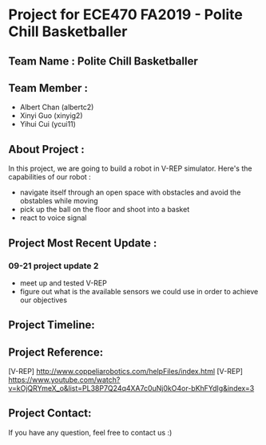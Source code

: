 # Project for ECE470 FA2019 - Polite Chill Basketballer 

## Team Name : Polite Chill Basketballer  

## Team Member : 
* Albert Chan (albertc2)
* Xinyi Guo (xinyig2)
* Yihui Cui (ycui11)

## About Project :
In this project, we are going to build a robot in V-REP simulator. 
Here's the capabilities of our robot :
* navigate itself through an open space with obstacles and avoid the obstables while moving
* pick up the ball on the floor and shoot into a basket 
* react to voice signal 

## Project Most Recent Update :

### 09-21 project update 2 
* meet up and tested V-REP
* figure out what is the available sensors we could use in order to achieve our objectives 

## Project Timeline:

## Project Reference:
[V-REP]  http://www.coppeliarobotics.com/helpFiles/index.html
[V-REP]  https://www.youtube.com/watch?v=kOjQRYmeX_o&list=PL38P7Q24q4XA7c0uNj0kO4or-bKhFYdIg&index=3 

## Project Contact:
If you have any question, feel free to contact us :) 
